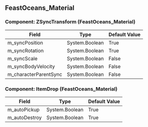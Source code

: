 ## FeastOceans_Material

### Component: ZSyncTransform (FeastOceans_Material)

|Field|Type|Default Value|
|-----|----|-------------|
|m_syncPosition|System.Boolean|True|
|m_syncRotation|System.Boolean|True|
|m_syncScale|System.Boolean|False|
|m_syncBodyVelocity|System.Boolean|False|
|m_characterParentSync|System.Boolean|False|

### Component: ItemDrop (FeastOceans_Material)

|Field|Type|Default Value|
|-----|----|-------------|
|m_autoPickup|System.Boolean|True|
|m_autoDestroy|System.Boolean|True|

